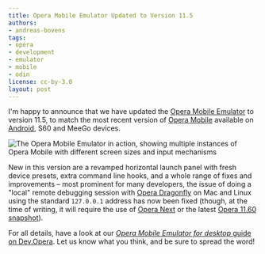 ```yaml
---
title: Opera Mobile Emulator Updated to Version 11.5
authors:
- andreas-bovens
tags:
- opera
- development
- emulator
- mobile
- odin
license: cc-by-3.0
layout: post
---
```


<p>I&#39;m happy to announce that we have updated the <a href="http://www.opera.com/developer/tools/mobile/">Opera Mobile Emulator</a> to version 11.5, to match the most recent version of <a href="http://www.opera.com/mobile/">Opera Mobile</a> available on <a href="https://market.android.com/details?id=com.opera.browser">Android</a>, S60 and MeeGo devices.</p>
<div><img src="{{ page.id }}/opera-mobile-emulator.jpg" alt="The Opera Mobile Emulator in action, showing multiple instances of Opera Mobile with different screen sizes and input mechanisms" /></div>
<p>New in this version are a revamped horizontal launch panel with fresh device presets, extra command line hooks, and a whole range of fixes and improvements – most prominent for many developers, the issue of doing a &quot;local&quot; remote debugging session with <a href="http://www.opera.com/dragonfly">Opera Dragonfly</a> on Mac and Linux using the standard <code>127.0.0.1</code> address has now been fixed (though, at the time of writing, it will require the use of <a href="http://www.opera.com/browser/next/">Opera Next</a> or the latest <a href="http://my.opera.com/desktopteam/blog/">Opera 11.60 snapshot</a>).</p>
<p>For all details, have a look at our <a href="http://dev.opera.com/articles/view/opera-mobile-emulator/"><cite>Opera Mobile Emulator for desktop</cite> guide on Dev.Opera</a>. Let us know what you think, and be sure to spread the word!</p>
